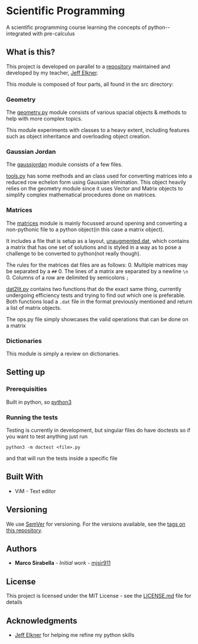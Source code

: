 # Scientific Programming

A scientific programming course learning the concepts of python--
integrated with pre-calculus 

## What is this?

This project is developed on parallel to a 
[repository](https://github.com/jelkner/ScientificProgramming) maintained and
developed by my teacher, [Jeff Elkner](https://github.com/jelkner).

This module is composed of four parts, all found in the src directory:

### Geometry
The [geometry.py](Scientific-Programming/tree/stable/src/geometry.py) module
consists of various spacial objects & methods to help with more complex topics.

This module experiments with classes to a heavy extent, including features such
as object inheritance and overloading object creation.

### Gaussian Jordan
The [gaussjordan](Scientific-Programming/tree/stable/src/gaussjordan) module
consists of a few files.

[tools.py](Scientific-Programming/tree/stable/src/gaussjordan/tools.py) has
some methods and an class used for converting matrices into a reduced row
echelon form using Gaussian elimination. This object heavily relies on
the geometry module since it uses Vector and Matrix objects to
simplify complex mathematical procedures done on matrices.

### Matrices
The [matrices](Scientific-Programming/tree/stable/src/matrices) module
is mainly focussed around opening and converting a non-pythonic file
to a python object(in this case a matrix object).

It includes a file that is setup as a layout, [unaugmented.dat](
Scientific-Programming/tree/stable/src/matrices/unaugmented.dat
), which contains a matrix that has one set of solutions and is styled in a way
as to pose a challenge to be converted to python(not really though).

The rules for the matrices dat files are as follows:
0. Multiple matrices may be separated by a `##`
0. The lines of a matrix are separated by a newline `\n`
0. Columns of a row are delimited by semicolons `;`

[dat2lit.py](Scientific-Programming/tree/stable/src/matrices/unaugmented.dat)
contains two functions that do the exact same thing, currently undergoing
efficiency tests and trying to find out which one is preferable. Both
functions load a `.dat` file in the format previously mentioned and return a
list of matrix objects.

The ops.py file simply showcases the valid operations that can be done on a
matrix

### Dictionaries
This module is simply a review on dictionaries.

## Setting up
### Prerequisities
Built in python, so [python3](www.python.org)

### Running the tests
Testing is currently in development, but singular files do have doctests so if
you want to test anything just run

    python3 -m doctest <file>.py

and that will run the tests inside a specific file


## Built With

* ViM - Text editor

## Versioning

We use [SemVer](http://semver.org/) for versioning. For the versions available,
see the [tags on this repository](Scientific-Programming/tags). 

## Authors

* **Marco Sirabella** - *Initial work* - [mjsir911](https://github.com/mjsir911)

## License

This project is licensed under the MIT License - see the [LICENSE.md](LICENSE.md) file for details

## Acknowledgments

* [Jeff Elkner](https://github.com/jelkner) for helping me refine my python skills
